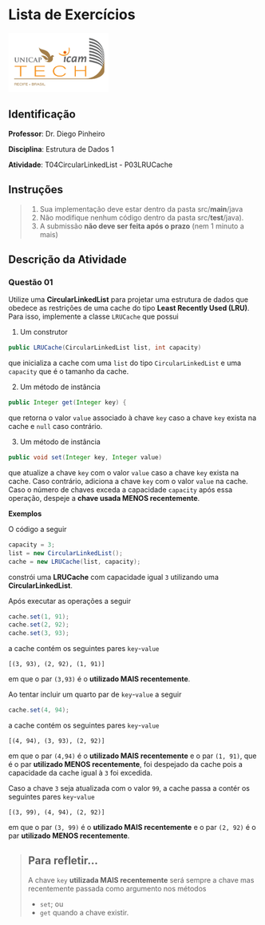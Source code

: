 # Lista de Exercícios
<img src="../../assets/images/Unicap_Icam_Tech-01.png" alt="drawing" width="200"/>

## Identificação
**Professor**: Dr. Diego Pinheiro

**Disciplina**: Estrutura de Dados 1

**Atividade**: T04CircularLinkedList - P03LRUCache

## Instruções 
> 1. Sua implementação deve estar dentro da pasta src/**main**/java 
> 2. Não modifique nenhum código dentro da pasta src/**test**/java).
> 3. A submissão **não deve ser feita após o prazo** (nem 1 minuto a mais)

## Descrição da Atividade

### Questão 01 

Utilize uma **CircularLinkedList**  para projetar uma estrutura de dados que obedece as restrições de uma cache do tipo **Least Recently Used (LRU)**. Para isso, implemente a classe `LRUCache` que possui

1. Um construtor 
```java
public LRUCache(CircularLinkedList list, int capacity)
```
que inicializa a cache com uma `list` do tipo `CircularLinkedList` e uma `capacity` que é o tamanho da cache.

2. Um método de instância
```java
public Integer get(Integer key) {
```
que retorna o valor `value` associado à chave `key` caso a chave `key` exista na cache e `null` caso contrário.  

3. Um método de instância 
```java
public void set(Integer key, Integer value)
```
que atualize a chave `key` com o valor `value` caso a chave `key` exista na cache. Caso contrário, adiciona a chave `key` com o valor `value` na cache. Caso o número de chaves exceda a capacidade `capacity` após essa operação, despeje a **chave usada MENOS recentemente**. 


**Exemplos**

O código a seguir 
```java
capacity = 3;
list = new CircularLinkedList();
cache = new LRUCache(list, capacity);
```
constrói uma **LRUCache** com capacidade igual `3` utilizando uma **CircularLinkedList**.

Após executar as operações a seguir
```java
cache.set(1, 91);
cache.set(2, 92);
cache.set(3, 93);
```
a cache contém os seguintes pares `key`-`value`

    [(3, 93), (2, 92), (1, 91)]
em que o par `(3,93)` é o **utilizado MAIS recentemente**.

Ao tentar incluir um quarto par de `key`-`value` a seguir
```java 
cache.set(4, 94);
```
a cache contém os seguintes pares `key`-`value`
    
    [(4, 94), (3, 93), (2, 92)]
em que o par `(4,94)` é o **utilizado MAIS recentemente** e o par `(1, 91)`, que é o par **utilizado MENOS recentemente**, foi despejado da cache pois a capacidade da cache igual à `3` foi excedida.

Caso a chave `3` seja atualizada com o valor `99`, a cache passa a contér os seguintes pares `key`-`value`
    
    [(3, 99), (4, 94), (2, 92)] 
em que o par `(3, 99)` é o **utilizado MAIS recentemente** e o par `(2, 92)` é o par **utilizado MENOS recentemente**.

> ## Para refletir... 
> A chave `key` **utilizada MAIS recentemente** será sempre a chave mas recentemente passada como argumento nos métodos
> - `set`; ou
> - `get` quando a chave existir.
